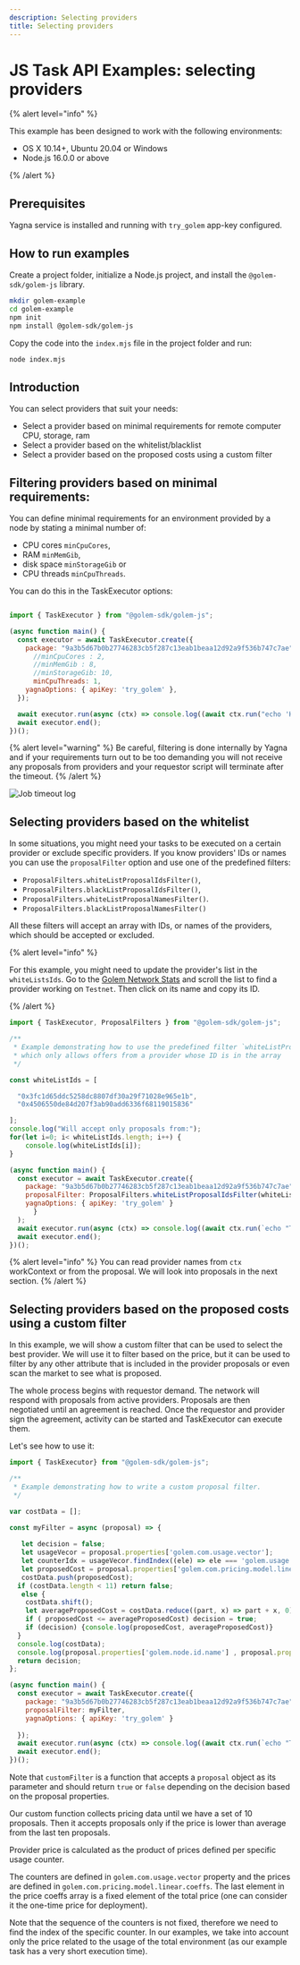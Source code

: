 ```yaml
---
description: Selecting providers
title: Selecting providers
---
```


# JS Task API Examples: selecting providers

{% alert level="info" %}

This example has been designed to work with the following environments:

- OS X 10.14+, Ubuntu 20.04 or Windows
- Node.js 16.0.0 or above

{% /alert %}

## Prerequisites

Yagna service is installed and running with `try_golem` app-key configured.

## How to run examples

Create a project folder, initialize a Node.js project, and install the `@golem-sdk/golem-js` library.

```bash
mkdir golem-example
cd golem-example
npm init
npm install @golem-sdk/golem-js
```

Copy the code into the `index.mjs` file in the project folder and run:

```bash
node index.mjs
```

## Introduction

You can select providers that suit your needs:

- Select a provider based on minimal requirements for remote computer
  CPU, storage, ram
- Select a provider based on the whitelist/blacklist
- Select a provider based on the proposed costs using a custom filter

## Filtering providers based on minimal requirements:

You can define minimal requirements for an environment provided by a node by stating a minimal number of:
- CPU cores `minCpuCores`, 
- RAM `minMemGib`, 
- disk space `minStorageGib` or 
- CPU threads `minCpuThreads`.

You can do this in the TaskExecutor options:

```js

import { TaskExecutor } from "@golem-sdk/golem-js";

(async function main() {
  const executor = await TaskExecutor.create({
    package: "9a3b5d67b0b27746283cb5f287c13eab1beaa12d92a9f536b747c7ae",
      //minCpuCores : 2,
      //minMemGib : 8,
      //minStorageGib: 10,
      minCpuThreads: 1,
    yagnaOptions: { apiKey: 'try_golem' },
  });

  await executor.run(async (ctx) => console.log((await ctx.run("echo 'Hello World'")).stdout));
  await executor.end();
})();
```

{% alert level="warning" %}
Be careful, filtering is done internally by Yagna and if your requirements turn out to be too demanding you will not receive any proposals from providers and your requestor script will terminate after the timeout.
{% /alert %}



![Job timeout log](/timeout_log.png)


## Selecting providers based on the whitelist

In some situations, you might need your tasks to be executed on a certain provider or exclude specific providers. If you know providers' IDs or names you can use the `proposalFilter` option and use one of the predefined filters: 
- `ProposalFilters.whiteListProposalIdsFilter()`,
- `ProposalFilters.blackListProposalIdsFilter()`, 
- `ProposalFilters.whiteListProposalNamesFilter()`. 
- `ProposalFilters.blackListProposalNamesFilter()`

All these filters will accept an array with IDs, or names of the providers, which should be accepted or excluded.  

{% alert level="info" %}

For this example, you might need to update the provider's list in the `whiteListsIds`. 
Go to the [Golem Network Stats](https://stats.golem.network/network/providers/online) and scroll the list to find a provider working on `Testnet`. Then click on its name and copy its ID.

{% /alert  %}



```js
import { TaskExecutor, ProposalFilters } from "@golem-sdk/golem-js";

/**
 * Example demonstrating how to use the predefined filter `whiteListProposalIdsFilter`,
 * which only allows offers from a provider whose ID is in the array
 */

const whiteListIds = [

  "0x3fc1d65ddc5258dc8807df30a29f71028e965e1b",
  "0x4506550de84d207f3ab90add6336f68119015836"

];
console.log("Will accept only proposals from:");
for(let i=0; i< whiteListIds.length; i++) {
    console.log(whiteListIds[i]);
}

(async function main() {
  const executor = await TaskExecutor.create({
    package: "9a3b5d67b0b27746283cb5f287c13eab1beaa12d92a9f536b747c7ae",
    proposalFilter: ProposalFilters.whiteListProposalIdsFilter(whiteListIds),
    yagnaOptions: { apiKey: 'try_golem' }
      }
  );
  await executor.run(async (ctx) => console.log((await ctx.run(`echo "This task is run on ${ctx.provider.id}"`)).stdout, ctx.provider.id));
  await executor.end();
})();

```

{% alert level="info" %}
You can read provider names from `ctx` workContext or from the proposal. We will look into proposals in the next section.
{% /alert %}


## Selecting providers based on the proposed costs using a custom filter

In this example, we will show a custom filter that can be used to select the best provider. We will use it to filter based on the price, but it can be used to filter by any other attribute that is included in the provider proposals or even scan the market to see what is proposed.

The whole process begins with requestor demand. The network will respond with proposals from active providers. Proposals are then negotiated until an agreement is reached. Once the requestor and provider sign the agreement, activity can be started and TaskExecutor can execute them.

Let's see how to use it:

```js
import { TaskExecutor} from "@golem-sdk/golem-js";

/**
 * Example demonstrating how to write a custom proposal filter.
 */

var costData = [];

const myFilter = async (proposal) => {
  
   let decision = false; 
   let usageVecor = proposal.properties['golem.com.usage.vector'];
   let counterIdx = usageVecor.findIndex((ele) => ele === 'golem.usage.duration_sec');
   let proposedCost = proposal.properties['golem.com.pricing.model.linear.coeffs'][counterIdx];
   costData.push(proposedCost);
  if (costData.length < 11) return false;
   else {
    costData.shift();
    let averageProposedCost = costData.reduce((part, x) => part + x, 0)/10;
    if ( proposedCost <= averageProposedCost) decision = true;
    if (decision) {console.log(proposedCost, averageProposedCost)}
  }
  console.log(costData);
  console.log(proposal.properties['golem.node.id.name'] , proposal.properties['golem.com.pricing.model.linear.coeffs']);  
  return decision;
};

(async function main() {
  const executor = await TaskExecutor.create({
    package: "9a3b5d67b0b27746283cb5f287c13eab1beaa12d92a9f536b747c7ae",
    proposalFilter: myFilter,
    yagnaOptions: { apiKey: 'try_golem' }
        
  });
  await executor.run(async (ctx) => console.log((await ctx.run(`echo "This task is run on ${ctx.provider.id}"`)).stdout, ctx.provider.id));
  await executor.end();
})();
```

Note that `customFilter` is a function that accepts a `proposal` object as its parameter and should return `true` or `false` depending on the decision based on the proposal properties.

Our custom function collects pricing data until we have a set of 10 proposals. Then it accepts proposals only if the price is lower than average from the last ten proposals.

Provider price is calculated as the product of prices defined per specific usage counter.

The counters are defined in `golem.com.usage.vector` property and the prices are defined in `golem.com.pricing.model.linear.coeffs`. The last element in the price coeffs array is a fixed element of the total price (one can consider it the one-time price for deployment). 

Note that the sequence of the counters is not fixed, therefore we need to find the index of the specific counter. In our examples, we take into account only the price related to the usage of the total environment (as our example task has a very short execution time). 